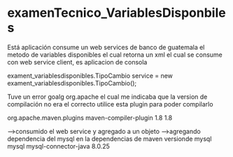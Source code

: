 # examenTecnico_VariablesDisponbiles
Está aplicación consume un web services de banco de guatemala el metodo de variables disponibles el cual retorna un xml el cual se consume con web service client, es aplicacion de consola


exament_variablesdisponibles.TipoCambio service = new exament_variablesdisponibles.TipoCambio();


Tuve un error goalg org.apache el cual me indicaba que la version de compilación no era el correcto
utilice esta plugin para poder compilarlo

<plugin>
	<groupId>org.apache.maven.plugins</groupId>
	<artifactId>maven-compiler-plugin</artifactId>
            <configuration>
                <source>1.8</source>
                <target>1.8</target>
            </configuration>
</plugin>


-->consumido el web service y agregado a un objeto
-->agregando dependencia del mysql en la dependencias de maven
versionde mysql
        <dependency>
            <groupId>mysql</groupId>
            <artifactId>mysql-connector-java</artifactId>
            <version>8.0.25</version>
        </dependency>
